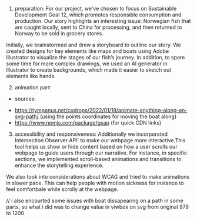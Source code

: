 1. preparation: 
For our project, we've chosen to focus on Sustainable Development Goal 12, which promotes responsible consumption and production. Our story highlights an interesting issue: Norwegian fish that are caught locally, sent to China for processing, and then returned to Norway to be sold in grocery stores.

Initially, we brainstormed and drew a storyboard to outline our story. We created designs for key elements like maps and boats using Adobe Illustrator to visualize the stages of our fish’s journey. In addition, to spare some time for more complex drawings, we used an AI generator in Illustrator to create backgrounds, which made it easier to sketch out elements like hands.


2. animation part: 
* sources: 
- https://tympanus.net/codrops/2022/01/19/animate-anything-along-an-svg-path/ (using the points coordinates for moving the boat along)
- https://www.npmjs.com/package/gsap (for quick CDN links)

3. accessibility and responsiveness:
Additionally we incorporated Intersection Observer API' to make our webpage more interactive.This tool helps us show or hide content based on how a user scrolls
our webpage to guide users through our narrative. For instance, in specific sections, we implemented scroll-based animations and transitions to enhance the storytelling experience. 

We also took into considerations about WCAG and tried to make animations in slower pace. This can help people with motion sickness for instance to feel comfortbale while scrolly at the webpage. 

// i also encourted some issues with boat dissapearing on a path in some parts, so what i did was to change value in viwbox on svg from original 979 to 1200